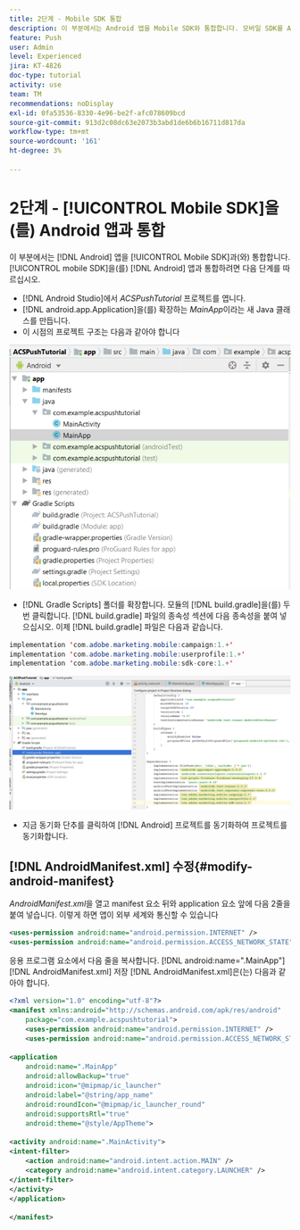 ```yaml
---
title: 2단계 - Mobile SDK 통합
description: 이 부분에서는 Android 앱을 Mobile SDK와 통합합니다. 모바일 SDK를 Android 앱과 통합하려면
feature: Push
user: Admin
level: Experienced
jira: KT-4826
doc-type: tutorial
activity: use
team: TM
recommendations: noDisplay
exl-id: 0fa53536-8330-4e96-be2f-afc078609bcd
source-git-commit: 913d2c08dc63e2073b3abd1de6b6b16711d817da
workflow-type: tm+mt
source-wordcount: '161'
ht-degree: 3%

---
```


# 2단계 - [!UICONTROL Mobile SDK]을(를) Android 앱과 통합

이 부분에서는 [!DNL Android] 앱을 [!UICONTROL Mobile SDK]과(와) 통합합니다. [!UICONTROL mobile SDK]을(를) [!DNL Android] 앱과 통합하려면 다음 단계를 따르십시오.

* [!DNL Android Studio]에서 *ACSPushTutorial* 프로젝트를 엽니다.
* [!DNL android.app.Application]을(를) 확장하는 *MainApp*&#x200B;이라는 새 Java 클래스를 만듭니다.
* 이 시점의 프로젝트 구조는 다음과 같아야 합니다

![main-app](assets/android-main-app.PNG)

* [!DNL Gradle Scripts] 폴더를 확장합니다. 모듈의 [!DNL build.gradle]을(를) 두 번 클릭합니다. [!DNL build.gradle] 파일의 종속성 섹션에 다음 종속성을 붙여 넣으십시오. 이제 [!DNL build.gradle] 파일은 다음과 같습니다.

<!--
Removed `{.line-numbers}` below
-->

```java
implementation 'com.adobe.marketing.mobile:campaign:1.+'
implementation 'com.adobe.marketing.mobile:userprofile:1.+'
implementation 'com.adobe.marketing.mobile:sdk-core:1.+'
```

![module-gradle](assets/module-build-gradle.PNG)

* 지금 동기화 단추를 클릭하여 [!DNL Android] 프로젝트를 동기화하여 프로젝트를 동기화합니다.

## [!DNL AndroidManifest.xml] 수정{#modify-android-manifest}

*AndroidManifest.xml*&#x200B;을 열고 manifest 요소 뒤와 application 요소 앞에 다음 2줄을 붙여 넣습니다. 이렇게 하면 앱이 외부 세계와 통신할 수 있습니다

<!--
Removed `{.line-numbers}` below
-->

```xml
<uses-permission android:name="android.permission.INTERNET" />
<uses-permission android:name="android.permission.ACCESS_NETWORK_STATE" />
```

응용 프로그램 요소에서 다음 줄을 복사합니다.
[!DNL android:name=".MainApp"]
[!DNL AndroidManifest.xml] 저장
[!DNL AndroidManifest.xml]은(는) 다음과 같아야 합니다.

<!--
Removed `{.line-numbers}` below
-->

```xml
<?xml version="1.0" encoding="utf-8"?>
<manifest xmlns:android="http://schemas.android.com/apk/res/android"
    package="com.example.acspushtutorial">
    <uses-permission android:name="android.permission.INTERNET" />
    <uses-permission android:name="android.permission.ACCESS_NETWORK_STATE" />

<application
    android:name=".MainApp"
    android:allowBackup="true"
    android:icon="@mipmap/ic_launcher"
    android:label="@string/app_name"
    android:roundIcon="@mipmap/ic_launcher_round"
    android:supportsRtl="true"
    android:theme="@style/AppTheme">

<activity android:name=".MainActivity">
<intent-filter>
    <action android:name="android.intent.action.MAIN" />
    <category android:name="android.intent.category.LAUNCHER" />
</intent-filter>
</activity>
</application>

</manifest>
```
